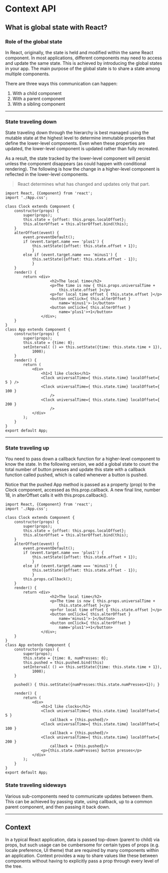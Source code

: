 # Context API

## What is global state with React?

### Role of the global state

In React, originally, the state is held and modified within the same React component. In most applications, different components may need to access and update the same state. This is achieved by introducing the global states in your app. The main purpose of the global state is to share a state among multiple components.

There are three ways this communication can happen:

1. With a child component
2. With a parent component
3. With a sibling component

---

### State traveling down

State traveling down through the hierarchy is best managed using the mutable state at the highest level to determine immutable properties that define the lower-level components. Even when these properties are updated, the lower-level component is updated rather than fully recreated.

As a result, the state tracked by the lower-level component will persist unless the component disappears (as could happen with conditional rendering). The following is how the change in a higher-level component is reflected in the lower-level components.

> React determines what has changed and updates only that part.

    import React, {Component} from 'react'; 
    import './App.css';

    class Clock extends Component { 
        constructor(props) {
            super(props);
            this.state = {offset: this.props.localOffset}; 
            this.alterOffset = this.alterOffset.bind(this);
        }
        alterOffset(event) { 
            event.preventDefault();
            if (event.target.name === 'plus1') {
                this.setState({offset: this.state.offset + 1}); 
                } 
            else if (event.target.name === 'minus1') {
                this.setState({offset: this.state.offset - 1}); 
                }
        }
        render() { 
            return <div>
                        <h2>The local time</h2>
                        <p>The time is now { this.props.universalTime +
                            this.state.offset }</p>
                        <p>for local time offset { this.state.offset }</p> 
                        <button onClick={ this.alterOffset }
                            name='minus1'>-1</button> 
                        <button onClick={ this.alterOffset }
                            name='plus1'>+1</button> 
                    </div>;
        }
    }
    class App extends Component { 
        constructor(props) {
            super(props);
            this.state = {time: 0};
            setInterval( () => this.setState({time: this.state.time + 1}),
                1000); 
        }
        render() { 
            return (
                <div>
                    <h1>I like clocks</h1>
                    <Clock universalTime={ this.state.time} localOffset={ 5 } /> 
                    <Clock universalTime={ this.state.time} localOffset={ 100 }
                        />
                    <Clock universalTime={ this.state.time} localOffset={ 200 }
                        /> 
                </div>
            );
        }
    }
    export default App;

---

### State traveling up

You need to pass down a callback function for a higher-level component to know the state. In the following version, we add a global state to count the total number of button presses and update this state with a callback function called pushed, which is called whenever a button is pushed.

Notice that the pushed App method is passed as a property (prop) to the Clock component, accessed as this.prop.callback. A new final line, number 18, in alterOffset calls it with this.props.callback().

    import React, {Component} from 'react'; 
    import './App.css';

    class Clock extends Component { 
        constructor(props) {
            super(props);
            this.state = {offset: this.props.localOffset}; 
            this.alterOffset = this.alterOffset.bind(this);
        }
        alterOffset(event) { 
            event.preventDefault();
            if (event.target.name === 'plus1') {
                this.setState({offset: this.state.offset + 1}); 
                } 
            else if (event.target.name === 'minus1') {
                this.setState({offset: this.state.offset - 1}); 
                }
            this.props.callback();
        }
        render() { 
            return <div>
                        <h2>The local time</h2>
                        <p>The time is now { this.props.universalTime +
                            this.state.offset }</p>
                        <p>for local time offset { this.state.offset }</p> 
                        <button onClick={ this.alterOffset }
                            name='minus1'>-1</button> 
                        <button onClick={ this.alterOffset }
                            name='plus1'>+1</button> 
                    </div>;
        }
    }
    class App extends Component { 
        constructor(props) {
            super(props);
            this.state = {time: 0, numPresses: 0};
            this.pushed = this.pushed.bind(this)
            setInterval( () => this.setState({time: this.state.time + 1}),
                1000); 
        }

        pushed() { this.setState({numPresses:this.state.numPresses+1}); }

        render() { 
            return (
                <div>
                    <h1>I like clocks</h1>
                    <Clock universalTime={ this.state.time} localOffset={ 5 } 
                        callback = {this.pushed}/> 
                    <Clock universalTime={ this.state.time} localOffset={ 100 }
                        callback = {this.pushed}/>
                    <Clock universalTime={ this.state.time} localOffset={ 200 }
                        callback = {this.pushed}/>
                    <p>{this.state.numPresses} button presses</p> 
                </div>
            );
        }
    }
    export default App;

### State traveling sideways

Various sub-components need to communicate updates between them. This can be achieved by passing state, using callback, up to a common parent component, and then passing it back down.

---

## Context

In a typical React application, data is passed top-down (parent to child) via props, but such usage can be cumbersome for certain types of props (e.g. locale preference, UI theme) that are required by many components within an application. Context provides a way to share values like these between components without having to explicitly pass a prop through every level of the tree.
